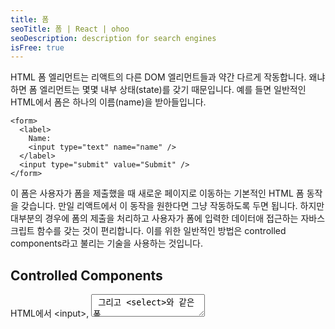 ```yaml
---
title: 폼
seoTitle: 폼 | React | ohoo
seoDescription: description for search engines
isFree: true
---
```



HTML 폼 엘리먼트는 리액트의 다른 DOM 엘리먼트들과 약간 다르게 작동합니다. 왜냐하면 폼 엘리먼트는 몇몇 내부 상태(state)를 갖기 때문입니다. 예를 들면 일반적인 HTML에서 폼은 하나의 이름(name)을 받아들입니다.
```
<form>
  <label>
    Name:
    <input type="text" name="name" />
  </label>
  <input type="submit" value="Submit" />
</form>
```

이 폼은 사용자가 폼을 제출했을 때 새로운 페이지로 이동하는 기본적인 HTML 폼 동작을 갖습니다. 만일 리액트에서 이 동작을 원한다면 그냥 작동하도록 두면 됩니다. 하지만 대부분의 경우에 폼의 제출을 처리하고 사용자가 폼에 입력한 데이터애 접근하는 자바스크립트 함수를 갖는 것이 편리합니다. 이를 위한 일반적인 방법은 controlled components라고 불리는 기술을 사용하는 것입니다.


## Controlled Components

HTML에서 \<input>, <textarea> 그리고 <select>와 같은 폼 엘리먼트는 일반적으로 그들 자신의 상태를 유지하고 사용자 입력에 따라서 그것을 업데이트합니다. 리액트에서 변경이 가능한 상태(state)는 보통 컴포넌트의 state 속성에 의해 유지되며 오직 setState()에 의해서만 업데이트됩니다.

우리는 리액트 state를 유일한 진실의 소스로 만들어 그 둘을 결합할 수 있습니다. 그런 다음 폼을 렌더링한 리액트 컴포넌트는 사용자 입력에 의해 발생하는 일들을 컨트롤합니다. 이러한 방식으로 리액트에 의해 그 값이 제어되는 input 폼 엘리먼트는 controlled component라고 불립니다.

예를 들어 이전 예제에서 제출된 이름을 기록하길 원한다면 우리는 controlled component로서 폼을 작성할 수 있습니다.
```
class NameForm extends React.Component {
  constructor(props) {
    super(props);
    this.state = {value: ''};

    this.handleChange = this.handleChange.bind(this);
    this.handleSubmit = this.handleSubmit.bind(this);
  }

  handleChange(event) {
    this.setState({value: event.target.value});
  }

  handleSubmit(event) {
    alert('A name was submitted: ' + this.state.value);
    event.preventDefault();
  }

  render() {
    return (
      <form onSubmit={this.handleSubmit}>
        <label>
          Name:
          <input type="text" value={this.state.value} onChange={this.handleChange} />
        </label>
        <input type="submit" value="Submit" />
      </form>
    );
  }
}
```

폼 엘리먼트에 value 속성이 설정되었기 때문에 표시된 값은 항상 리액트 상태를 진실의 소스로 만드는 this.state.value일 것입니다. handleChange는 키를 누를 때마다 리액트 상태를 업데이트하므로 표시된 값은 사용자가 타이핑을 할 때마다 업데이트될 것입니다.

controlled component를 사용하면 모든 상태 변화는 그것과 연관된 핸들러 함수를 가질 것입니다. 이는 사용자 입력을 변경하거나 유효성 검사하는 것을 쉽게 만듭니다. 예를 들어 이름을 모두 대문자로 작성하고 싶다면 우리는 handleChange를 다음과 같이 작성할 수 있습니다.
```
handleChange(event) {
  this.setState({value: event.target.value.toUpperCase()});
}
```

---

## The textarea Tag
HTML에서 \<textarea> 엘리먼트는 그것의 하위 엘리먼트에 의해 그 텍스트를 정의합니다.
```
<textarea>
  Hello there, this is some text in a text area
</textarea>
```

리액트에서 \<textarea>는 대신 value 속성을 사용합니다. 이러한 방식으로 \<textarea>를 사용하는 폼은 한 줄로 된 input을 사용하는 폼과 매우 비슷하게 작성될 수 있습니다.
```
class EssayForm extends React.Component {
  constructor(props) {
    super(props);
    this.state = {
      value: 'Please write an essay about your favorite DOM element.'
    };

    this.handleChange = this.handleChange.bind(this);
    this.handleSubmit = this.handleSubmit.bind(this);
  }

  handleChange(event) {
    this.setState({value: event.target.value});
  }

  handleSubmit(event) {
    alert('An essay was submitted: ' + this.state.value);
    event.preventDefault();
  }

  render() {
    return (
      <form onSubmit={this.handleSubmit}>
        <label>
          Essay:
          <textarea value={this.state.value} onChange={this.handleChange} />
        </label>
        <input type="submit" value="Submit" />
      </form>
    );
  }
}
```

this.state.value는 생성자에서 초깃값을 설정한다는 점에 유의하세요. 그러므로 text area는 그 안의 텍스트로 시작합니다.

---

## The select Tag









---

내가 입력한 값이 화면에 다시 출력되도록 

* input
  * text
  * checkbox
  * radio
  * file
* textarea
* select

* 여러 개의 input

## input

#### text
```
import React from "react";

const App = () => {
  return (
    <div>
      <p>좋아하는 동물의 이름을 적어주세요.</p>
      <form>
        <label>
          Name:
          <input type="text" />
        </label>
        <input type="submit" value="Submit" />
      </form>
    </div>
  );
};

export default App;
```

submit 버튼을 클릭할 때 발생하는 onSubmit 이벤트와 상태의 초깃값이 input의 입력값으로 변하는 onChange 이벤트가 발생하게 됩니다.
상태의 변화가 있으므로 함수형 컴포넌트를 class형 컴포넌트로 바꿔줍니다.

```
// 초깃값 설정
constructor(props) {
    super(props);
    this.state = {
      value: ""
    };
  }

<input type="text" value={this.state.value} />
```


```
// onChange 이벤트
  // onChange 속성 추가
  <input
    type="text"
    value={this.state.value}
    onChange={this.handleChange}
  />
  
  // handleChange 메서드
  handleChange(e) {
    this.setState({
      value: e.target.value
    });
  }
  
  // 이벤트 핸들러 바인딩
  this.handleChange = this.handleChange.bind(this);
```


```
// onSubmit 이벤트
  // onSubmit 속성 추가
  <form onSubmit={this.handleSubmit}>
  
  // handleSubmit 메서드
  handleSubmit(e) {
    alert(this.state.value);
    e.preventDefault();
  }
  
  // 이벤트 핸들러 바인딩
  this.handleSubmit = this.handleSubmit.bind(this);
```

```
// 결과
import React from "react";

class App extends React.Component {
  constructor(props) {
    super(props);
    this.state = {
      value: "",
      name: ""
    };
    this.handleChange = this.handleChange.bind(this);
    this.handleSubmit = this.handleSubmit.bind(this);
  }

  handleChange(e) {
    this.setState({
      value: e.target.value
    });
  }

  handleSubmit(e) {
    alert(this.state.value);
    e.preventDefault();
  }

  render() {
    return (
      <div>
        <p>좋아하는 동물의 이름을 적어주세요.</p>
        <form onSubmit={this.handleSubmit}>
          <label>
            Name:
            <input
              type="text"
              value={this.state.value}
              onChange={this.handleChange}
            />
          </label>
          <input type="submit" value="Submit" />
        </form>
      </div>
    );
  }
}

export default App;
```

#### radio





## textarea
```
import React from "react";

class App extends React.Component {
  render() {
    return (
      <div>
        <p>추가사항을 적어주세요.</p>
        <form>
          <label>
            <input type="textarea" style={{ width: 200, height: 200 }} />
          </label>
          <input type="submit" value="Submit" />
        </form>
      </div>
    );
  }
}

export default App;
```

```
// 상태 초깃값 설정
constructor(props) {
  super(props);
  this.state = {
    value: "여기에 추가사항을 적어주세요."
  };
}
  
<input
  type="textarea"
  style={{ width: 200, height: 200 }}
  value={this.state.value}
/>  
```

```
// onChange 속성 추가
<input
  type="textarea"
  style={{ width: 200, height: 200 }}
  value={this.state.value}
  onChange={this.handleChange}
/>
            
handleChange(e) {
  this.setState({
    value: e.target.value
  });
}
  
this.handleChange = this.handleChange.bind(this);
```

```
// onSubmit 속성 추가
<form onSubmit={this.handleSubmit}>

handleSubmit(e) {
  alert(this.state.value);
  e.preventDefault();
}
  
this.handleSubmit = this.handleSubmit.bind(this);
```





